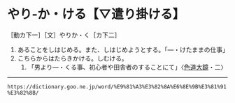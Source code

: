 # やり‐か・ける【▽遣り掛ける】

［動カ下一］［文］やりか・く［カ下二］
1. あることをしはじめる。また、しはじめようとする。「―・けたままの仕事」
2. こちらからはたらきかける。しむける。    
    1.  「男より―・くる事、初心者や田舎者のすることにて」〈[色道大鏡](https://dictionary.goo.ne.jp/word/%E8%89%B2%E9%81%93%E5%A4%A7%E9%8F%A1/#jn-94957)・二〉

---
`https://dictionary.goo.ne.jp/word/%E9%81%A3%E3%82%8A%E6%8E%9B%E3%81%91%E3%82%8B/`